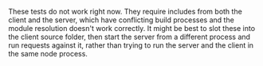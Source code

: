 These tests do not work right now.  They require includes from both the client and the server, which have conflicting build processes and the module resolution doesn't work correctly.  It might be best to slot these into the client source folder, then start the server from a different process and run requests against it, rather than trying to run the server and the client in the same node process.